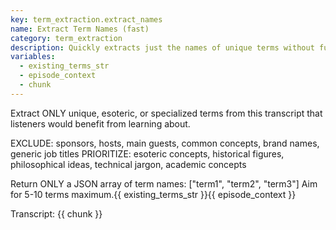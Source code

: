 ```yaml
---
key: term_extraction.extract_names
name: Extract Term Names (fast)
category: term_extraction
description: Quickly extracts just the names of unique terms without full details
variables:
  - existing_terms_str
  - episode_context
  - chunk
---
```


Extract ONLY unique, esoteric, or specialized terms from this transcript that listeners would benefit from learning about.

EXCLUDE: sponsors, hosts, main guests, common concepts, brand names, generic job titles
PRIORITIZE: esoteric concepts, historical figures, philosophical ideas, technical jargon, academic concepts

Return ONLY a JSON array of term names: ["term1", "term2", "term3"]
Aim for 5-10 terms maximum.{{ existing_terms_str }}{{ episode_context }}

Transcript:
{{ chunk }}
